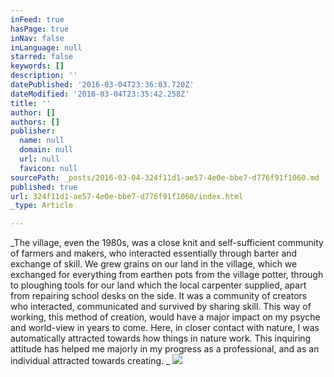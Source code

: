```yaml
---
inFeed: true
hasPage: true
inNav: false
inLanguage: null
starred: false
keywords: []
description: ''
datePublished: '2016-03-04T23:36:03.720Z'
dateModified: '2016-03-04T23:35:42.258Z'
title: ''
author: []
authors: []
publisher:
  name: null
  domain: null
  url: null
  favicon: null
sourcePath: _posts/2016-03-04-324f11d1-ae57-4e0e-bbe7-d776f91f1060.md
published: true
url: 324f11d1-ae57-4e0e-bbe7-d776f91f1060/index.html
_type: Article

---
```

_The village, even the 1980s, was a close knit and self-sufficient community of farmers and makers, who interacted essentially through barter and exchange of skill. We grew grains on our land in the village, which we exchanged for everything from earthen pots from the village potter, through to ploughing tools for our land which the local carpenter supplied, apart from repairing school desks on the side. It was a community of creators who interacted, communicated and survived by sharing skill. This way of working, this method of creation, would have a major impact on my psyche and world-view in years to come. Here, in closer contact with nature, I was automatically attracted towards how things in nature work. This inquiring attitude has helped me majorly in my progress as a professional, and as an individual attracted towards creating. _
![](https://the-grid-user-content.s3-us-west-2.amazonaws.com/96ed9ed4-58cc-4969-84b5-26c8d0f8dce9.jpg)